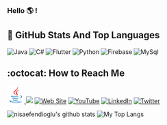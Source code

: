 ### Hello :earth_americas: !
  
## 📌 GitHub Stats And Top Languages

![Java](https://img.shields.io/badge/-Java-090909?style=for-the-badge&logo=java&logoColor=ff0500)
![C#](https://img.shields.io/badge/-Csharp-090909?style=for-the-badge&logo=C#&logoColor=673dff)
![Flutter](https://img.shields.io/badge/-Flutter-090909?style=for-the-badge&logo=flutter&logoColor=005eff)
![Python](https://img.shields.io/badge/-Python-090909?style=for-the-badge&logo=python)
![Firebase](https://img.shields.io/badge/-Firebase-090909?style=for-the-badge&logo=firebase)
![MySql](https://img.shields.io/badge/-MySql-090909?style=for-the-badge&logo=mysql&logoColor=00648B)

## :octocat: How to Reach Me
<a href="https://www.java.com" target="_blank"> <img src="https://raw.githubusercontent.com/devicons/devicon/master/icons/java/java-original.svg" alt="java" width="40" height="40"/> </a> [![](https://img.shields.io/badge/-JavaSeries-090909?style=for-the-badge&logo=YouTube&logoColor=ffffff)](https://www.youtube.com/watch?v=R3tMpNhp1HI&list=PLioiAdpJJNbs5dRMkzuL7tUy-O7gQZbMO&ab_channel=NisaEfendio%C4%9Flu)
[![Web Site](https://img.shields.io/badge/-WebSite-090909?style=for-the-badge&logo=web&logoColor=1195F5)](https://nisaefendioglu.blog)
[![YouTube](https://img.shields.io/badge/-YouTube-090909?style=for-the-badge&logo=YouTube&logoColor=FF0000)](https://www.youtube.com/NisaEfendioğlu)
[![LinkedIn](https://img.shields.io/badge/-LinkedIn-090909?style=for-the-badge&logo=linkedin&logoColor=007BB6)](https://www.linkedin.com/in/nisaefendioglu)
[![Twitter](https://img.shields.io/badge/-Twitter-090909?style=for-the-badge&logo=Twitter&logoColor=1C9DEB)](https://twitter.com/nisaefendioglu)


<img  src="https://github-readme-stats.vercel.app/api?username=nisaefendioglu&show_icons=true&count_private=true&hide=contribs,issues" alt="nisaefendioglu's github stats" />       <img  src="https://github-readme-stats.vercel.app/api/top-langs/?username=nisaefendioglu&layout=compact&hide" alt="My Top Langs"/> </p>

